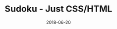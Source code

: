 ---
title: 'Sudoku - Just CSS/HTML'
date: 2018-06-20
tags: []
draft: false
type: 'games'
num19: [{'idx':1,'arr1':[1,2,3,4,5,6,7,8,9],'arr2':[1,2,3,4,5,6,7,8,9]},{'idx':2,'arr1':[1,2,3,4,5,6,7,8,9],'arr2':[1,2,3,4,5,6,7,8,9]},{'idx':3,'arr1':[1,2,3,4,5,6,7,8,9],'arr2':[1,2,3,4,5,6,7,8,9]},{'idx':4,'arr1':[1,2,3,4,5,6,7,8,9],'arr2':[1,2,3,4,5,6,7,8,9]},{'idx':5,'arr1':[1,2,3,4,5,6,7,8,9],'arr2':[1,2,3,4,5,6,7,8,9]},{'idx':6,'arr1':[1,2,3,4,5,6,7,8,9],'arr2':[1,2,3,4,5,6,7,8,9]},{'idx':7,'arr1':[1,2,3,4,5,6,7,8,9],'arr2':[1,2,3,4,5,6,7,8,9]},{'idx':8,'arr1':[1,2,3,4,5,6,7,8,9],'arr2':[1,2,3,4,5,6,7,8,9]},{'idx':9,'arr1':[1,2,3,4,5,6,7,8,9],'arr2':[1,2,3,4,5,6,7,8,9]}]
puzzle: [[9, 6, 0, 0, 0, 0, 0, 2, 8], [0, 8, 1, 0, 0, 0, 5, 6, 0], [7, 0, 0, 0, 1, 0, 0, 0, 3], [0, 0, 0, 0, 9, 0, 0, 0, 0], [0, 0, 0, 7, 2, 4, 0, 0, 0], [0, 0, 0, 6, 3, 8, 0, 0, 0], [0, 3, 0, 9, 0, 5, 0, 7, 0], [6, 0, 0, 0, 0, 0, 0, 0, 5], [0, 4, 2, 0, 0, 0, 9, 8, 0]]
layout: 'sudokucssstatic'
---